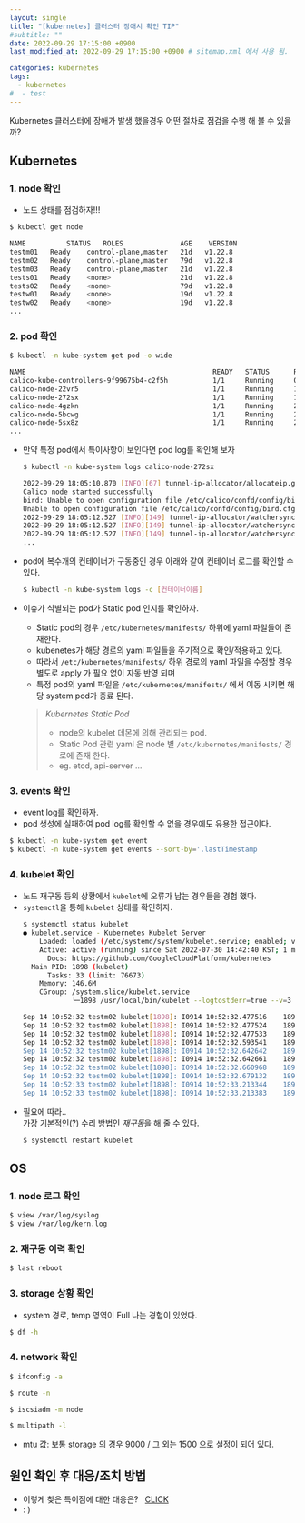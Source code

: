 ```yaml
---
layout: single
title: "[kubernetes] 클러스터 장애시 확인 TIP"
#subtitle: ""
date: 2022-09-29 17:15:00 +0900
last_modified_at: 2022-09-29 17:15:00 +0900 # sitemap.xml 에서 사용 됨. 

categories: kubernetes
tags:
  - kubernetes  
#  - test
---
```


Kubernetes 클러스터에 장애가 발생 했을경우 어떤 절차로 점검을 수행 해 볼 수 있을까?



## Kubernetes
### 1. node 확인
- 노드 상태를 점검하자!!!

```bash
$ kubectl get node

NAME          STATUS   ROLES              AGE    VERSION
testm01   Ready    control-plane,master   21d   v1.22.8
testm02   Ready    control-plane,master   79d   v1.22.8
testm03   Ready    control-plane,master   21d   v1.22.8
tests01   Ready    <none>                 21d   v1.22.8
tests02   Ready    <none>                 79d   v1.22.8
testw01   Ready    <none>                 19d   v1.22.8
testw02   Ready    <none>                 19d   v1.22.8
...
```

### 2. pod 확인
```bash
$ kubectl -n kube-system get pod -o wide

NAME                                              READY   STATUS      RESTARTS       AGE    IP                NODE          NOMINATED NODE   READINESS GATES
calico-kube-controllers-9f99675b4-c2f5h           1/1     Running     0              20d    xx.xxx.xx.28      tests02   <none>           <none>
calico-node-22vr5                                 1/1     Running     1 (10d ago)    10d    xx.xxx.xx.45      testw13   <none>           <none>
calico-node-272sx                                 1/1     Running     1 (10d ago)    10d    xx.xxx.xx.34      testw02   <none>           <none>
calico-node-4gzkn                                 1/1     Running     2 (3d7h ago)   3d7h   xx.xxx.xx.71      testw39   <none>           <none>
calico-node-5bcwg                                 1/1     Running     2 (10d ago)    10d    xx.xxx.xx.54      testw22   <none>           <none>
calico-node-5sx8z                                 1/1     Running     2 (10d ago)    
...
```

- 만약 특정 pod에서 특이사항이 보인다면 pod log를 확인해 보자
  ```bash
  $ kubectl -n kube-system logs calico-node-272sx

  2022-09-29 18:05:10.870 [INFO][67] tunnel-ip-allocator/allocateip.go 305: Current address is still valid, do nothing currentAddr="192.168.245.0" type="ipipTunnelAddress"
  Calico node started successfully
  bird: Unable to open configuration file /etc/calico/confd/config/bird6.cfg: No such file or directorybird:
  Unable to open configuration file /etc/calico/confd/config/bird.cfg: No such file or directory
  2022-09-29 18:05:12.527 [INFO][149] tunnel-ip-allocator/watchersyncer.go 89: Start called
  2022-09-29 18:05:12.527 [INFO][149] tunnel-ip-allocator/watchersyncer.go 127: Sending status update Status=wait-for-ready
  2022-09-29 18:05:12.527 [INFO][149] tunnel-ip-allocator/watchersyncer.go 147: Starting main event processing loop  
  ...
  ```

- pod에 복수개의 컨테이너가 구동중인 경우 아래와 같이 컨테이너 로그를 확인할 수 있다.
  ```bash
  $ kubectl -n kube-system logs -c [컨테이너이름]
  ```

- 이슈가 식별되는 pod가 Static pod 인지를 확인하자.  
  - Static pod의 경우 `/etc/kubernetes/manifests/` 하위에 yaml 파일들이 존재한다.
  - kubenetes가 해당 경로의 yaml 파일들을 주기적으로 확인/적용하고 있다.
  - 따라서 `/etc/kubernetes/manifests/` 하위 경로의 yaml 파일을 수정할 경우 별도로 apply 가 필요 없이 자동 반영 되며 
  - 특정 pod의 yaml 파일을 `/etc/kubernetes/manifests/` 에서 이동 시키면 해당 system pod가 종료 된다.   
  

  > *Kubernetes Static Pod*  
  > - node의 kubelet 데몬에 의해 관리되는 pod.  
  > - Static Pod 관련 yaml 은 node 별 `/etc/kubernetes/manifests/` 경로에 존재 한다.  
  > - eg. etcd, api-server ...


### 3. events 확인
- event log를 확인하자.
- pod 생성에 실패하여 pod log를 확인할 수 없을 경우에도 유용한 접근이다.

```bash
$ kubectl -n kube-system get event
$ kubectl -n kube-system get events --sort-by='.lastTimestamp 
```

### 4. kubelet 확인
- 노드 재구동 등의 상황에서 `kubelet`에 오류가 남는 경우들을 경험 했다.
- `systemctl`을 통해 `kubelet` 상태를 확인하자.
  ```bash
  $ systemctl status kubelet
  ● kubelet.service - Kubernetes Kubelet Server
      Loaded: loaded (/etc/systemd/system/kubelet.service; enabled; vendor preset: enabled)
      Active: active (running) since Sat 2022-07-30 14:42:40 KST; 1 months 5 days ago
        Docs: https://github.com/GoogleCloudPlatform/kubernetes
    Main PID: 1898 (kubelet)
        Tasks: 33 (limit: 76673)
      Memory: 146.6M
      CGroup: /system.slice/kubelet.service
              └─1898 /usr/local/bin/kubelet --logtostderr=true --v=3 --node-ip=xx.xxx.xx.xx --hostname-override=testm02p --bootstrap-kubeconfig=/etc/kubernetes/bootstrap-kubelet.conf --config=/etc/kubernetes/kubelet-config.yaml --kubeconf>

  Sep 14 10:52:32 testm02 kubelet[1898]: I0914 10:52:32.477516    1898 kubelet_getters.go:176] "Pod status updated" pod="kube-system/kube-controller-manager-testm02" status=Running
  Sep 14 10:52:32 testm02 kubelet[1898]: I0914 10:52:32.477524    1898 kubelet_getters.go:176] "Pod status updated" pod="kube-system/kube-scheduler-testm02" status=Running
  Sep 14 10:52:32 testm02 kubelet[1898]: I0914 10:52:32.477533    1898 kubelet_getters.go:176] "Pod status updated" pod="kube-system/kube-apiserver-testm02" status=Running
  Sep 14 10:52:32 testm02 kubelet[1898]: I0914 10:52:32.593541    1898 prober.go:125] "Probe succeeded" probeType="Readiness" pod="kube-system/kube-apiserver-testm02" podUID=e76c3b00c5f31111db69ds32688434b4 containerName="kube-apiserv>
  Sep 14 10:52:32 testm02 kubelet[1898]: I0914 10:52:32.642642    1898 prober.go:125] "Probe succeeded" probeType="Liveness" pod="monitoring/po-prometheus-node-exporter-d4hs8" podUID=b852d518-eda2-4913-b589-2c9468778bd1 containerName="nod>
  Sep 14 10:52:32 testm02 kubelet[1898]: I0914 10:52:32.642661    1898 prober.go:125] "Probe succeeded" probeType="Readiness" pod="monitoring/po-prometheus-node-exporter-d4hs8" podUID=b852d518-eda2-4913-b589-2c9468778bd1 containerName="no>
  Sep 14 10:52:32 testm02 kubelet[1898]: I0914 10:52:32.660968    1898 prober.go:125] "Probe succeeded" probeType="Liveness" pod="trident/trident-csi-2245t" podUID=ec5450c3-8ed1-4859-b313-ca353c42071d containerName="trident-main"
  Sep 14 10:52:32 testm02 kubelet[1898]: I0914 10:52:32.679132    1898 prober.go:125] "Probe succeeded" probeType="Readiness" pod="trident/trident-csi-2245t" podUID=ec5450c3-8ed1-4859-b313-ca353c42071d containerName="trident-main"
  Sep 14 10:52:33 testm02 kubelet[1898]: I0914 10:52:33.213344    1898 container_manager_linux.go:979] "CPUAccounting not enabled for process" pid=1898
  Sep 14 10:52:33 testm02 kubelet[1898]: I0914 10:52:33.213383    1898 container_manager_linux.go:982] "MemoryAccounting not enabled for process" pid=1898
  ```
- 필요에 따라..  
  가장 기본적인(?) 수리 방법인 *재구동*을 해 줄 수 있다.
  ```bash
  $ systemctl restart kubelet
  ```

## OS
### 1. node 로그 확인
```bash
$ view /var/log/syslog
$ view /var/log/kern.log
```

### 2. 재구동 이력 확인
```bash
$ last reboot
```

### 3. storage 상황 확인
- system 경로, temp 영역이 Full 나는 경험이 있었다.
```bash
$ df -h
```

### 4. network 확인
```bash
$ ifconfig -a

$ route -n

$ iscsiadm -m node

$ multipath -l
```
- mtu 값: 보통 storage 의 경우 9000 / 그 외는 1500 으로 설정이 되어 있다.



## 원인 확인 후 대응/조치 방법
- 이렇게 찾은 특이점에 대한 대응은?&nbsp;&nbsp;&nbsp;[CLICK](https://lmgtfy.app/?q=%EA%B5%AC%EA%B8%80+%EA%B2%80%EC%83%89+%EB%B0%A9%EB%B2%95&iie=1)
- : )
